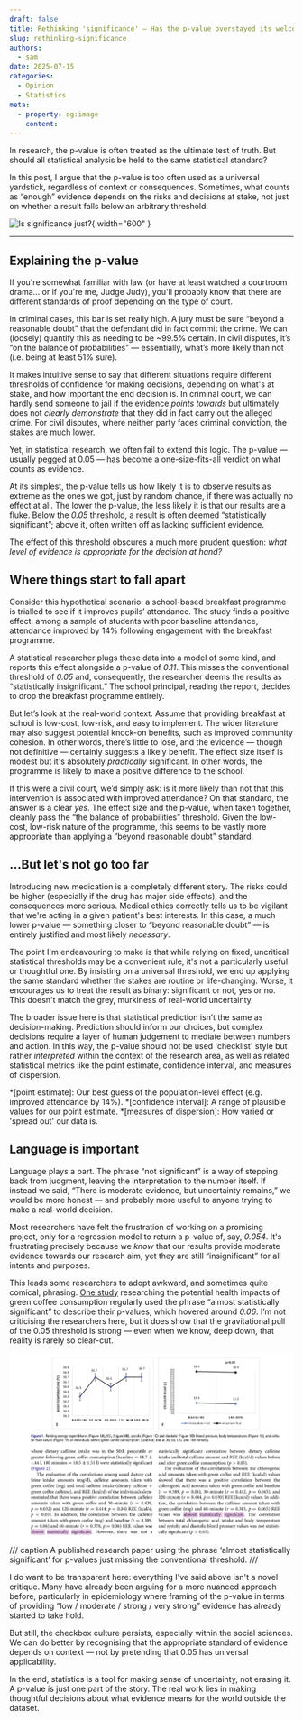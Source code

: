 ```yaml
---
draft: false
title: Rethinking 'significance' — Has the p-value overstayed its welcome?
slug: rethinking-significance
authors:
  - sam
date: 2025-07-15
categories:
  - Opinion
  - Statistics
meta:
  - property: og:image
    content: 
---
```


In research, the p-value is often treated as the ultimate test of truth. But should all statistical analysis be held to the same statistical standard? 

In this post, I argue that the p-value is too often used as a universal yardstick, regardless of context or consequences. Sometimes, what counts as “enough” evidence depends on the risks and decisions at stake, not just on whether a result falls below an arbitrary threshold.

![Is significance just?](https://videos.openai.com/vg-assets/assets%2Ftask_01jzwvhes2f7vs6e1qw9dpfjsr%2F1752241428_img_0.webp?st=2025-07-11T12%3A15%3A11Z&se=2025-07-17T13%3A15%3A11Z&sks=b&skt=2025-07-11T12%3A15%3A11Z&ske=2025-07-17T13%3A15%3A11Z&sktid=a48cca56-e6da-484e-a814-9c849652bcb3&skoid=aa5ddad1-c91a-4f0a-9aca-e20682cc8969&skv=2019-02-02&sv=2018-11-09&sr=b&sp=r&spr=https%2Chttp&sig=Ls0ySDsQcQ2gyn9LvYhWVylTiInT8siN3HzSbDMMY1c%3D&az=oaivgprodscus){ width="600" }

<!-- more -->

---

## Explaining the p-value

If you're somewhat familiar with law (or have at least watched a courtroom drama... or if you're me, Judge Judy), you'll probably know that there are different standards of proof depending on the type of court. 

In criminal cases, this bar is set really high. A jury must be sure “beyond a reasonable doubt” that the defendant did in fact commit the crime. We can (loosely) quantify this as needing to be ~99.5% certain. In civil disputes, it’s “on the balance of probabilities” — essentially, what’s more likely than not (i.e. being at least 51% sure). 

It makes intuitive sense to say that different situations require different thresholds of confidence for making decisions, depending on what's at stake, and how important the end decision is. In criminal court, we can hardly send someone to jail if the evidence _points towards_ but ultimately does not _clearly demonstrate_ that they did in fact carry out the alleged crime. For civil disputes, where neither party faces criminal conviction, the stakes are much lower.

Yet, in statistical research, we often fail to extend this logic. The p-value — usually pegged at 0.05 — has become a one-size-fits-all verdict on what counts as evidence. 

At its simplest, the p-value tells us how likely it is to observe results as extreme as the ones we got, just by random chance, if there was actually no effect at all. The lower the p-value, the less likely it is that our results are a fluke. Below the _0.05_ threshold, a result is often deemed “statistically significant”; above it, often written off as lacking sufficient evidence. 

The effect of this threshold obscures a much more prudent question: _what level of evidence is appropriate for the decision at hand?_



## Where things start to fall apart

Consider this hypothetical scenario: a school-based breakfast programme is trialled to see if it improves pupils’ attendance. The study finds a positive effect: among a sample of students with poor baseline attendance, attendance improved by 14% following engagement with the breakfast programme.

A statistical researcher plugs these data into a model of some kind, and reports this effect alongside a p-value of _0.11_. This misses the conventional threshold of _0.05_ and, consequently, the researcher deems the results as “statistically insignificant.” The school principal, reading the report, decides to drop the breakfast programme entirely. 

But let’s look at the real-world context. Assume that providing breakfast at school is low-cost, low-risk, and easy to implement. The wider literature may also suggest potential knock-on benefits, such as improved community cohesion. In other words, there’s little to lose, and the evidence — though not definitive — certainly suggests a likely benefit. The effect size itself is modest but it's absolutely _practically_ significant. In other words, the programme is likely to make a positive difference to the school.

If this were a civil court, we’d simply ask: is it more likely than not that this intervention is associated with improved attendance? On that standard, the answer is a clear _yes_. The effect size and the p-value, when taken together, cleanly pass the “the balance of probabilities” threshold. Given the low-cost, low-risk nature of the programme, this seems to be vastly more appropriate than applying a “beyond reasonable doubt” standard.


## ...But let's not go too far

Introducing new medication is a completely different story. The risks could be higher (especially if the drug has major side effects), and the consequences more serious. Medical ethics correctly tells us to be vigilant that we're acting in a given patient's best interests. In this case, a much lower p-value — something closer to “beyond reasonable doubt” — is entirely justified and most likely _necessary_. 

The point I'm endeavouring to make is that while relying on fixed, uncritical statistical thresholds may be a convenient rule, it's not a particularly useful or thoughtful one. By insisting on a universal threshold, we end up applying the same standard whether the stakes are routine or life-changing. Worse, it encourages us to treat the result as binary: significant or not, yes or no. This doesn't match the grey, murkiness of real-world uncertainty.

The broader issue here is that statistical prediction isn’t the same as decision-making. Prediction should inform our choices, but complex decisions require a layer of human judgement to mediate between numbers and action. In this way, the p-value should not be used 'checklist' style but rather _interpreted_ within the context of the research area, as well as related statistical metrics like the point estimate, confidence interval, and measures of dispersion.

*[point estimate]: Our best guess of the population-level effect (e.g. improved attendance by 14%).
*[confidence interval]: A range of plausible values for our point estimate.
*[measures of dispersion]: How varied or 'spread out' our data is. 

## Language is important

Language plays a part. The phrase “not significant” is a way of stepping back from judgment, leaving the interpretation to the number itself. If instead we said, “There is moderate evidence, but uncertainty remains,” we would be more honest — and probably more useful to anyone trying to make a real-world decision. 

Most researchers have felt the frustration of working on a promising project, only for a regression model to return a p-value of, say, _0.054_. It's frustrating precisely because we _know_ that our results provide moderate evidence towards our research aim, yet they are still “insignificant” for all intents and purposes. 

This leads some researchers to adopt awkward, and sometimes quite comical, phrasing. [One study](https://www.tandfonline.com/doi/full/10.1080/07315724.2018.1461147) researching the potential health impacts of green coffee consumption regularly used the phrase “almost statistically significant” to describe their p-values, which hovered around _0.06_. I’m not criticising the researchers here, but it does show that the gravitational pull of the 0.05 threshold is strong — even when we know, deep down, that reality is rarely so clear-cut.



![alt text](../assets/images/paper-almost-significant.png)
/// caption
A published research paper using the phrase ‘almost statistically significant’ for p-values just missing the conventional threshold.
///



I do want to be transparent here: everything I've said above isn't a novel critique. Many have already been arguing for a more nuanced approach before, particularly in epidemiology where framing of the p-value in terms of providing “low / moderate / strong / very strong” evidence has already started to take hold. 

But still, the checkbox culture persists, especially within the social sciences. We can do better by recognising that the appropriate standard of evidence depends on context — not by pretending that 0.05 has universal applicability.

In the end, statistics is a tool for making sense of uncertainty, not erasing it. A p-value is just one part of the story. The real work lies in making thoughtful decisions about what evidence means for the world outside the dataset.
